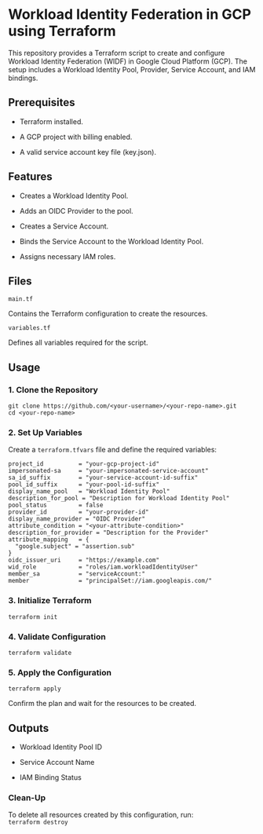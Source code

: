 # Workload Identity Federation in GCP using Terraform

This repository provides a Terraform script to create and configure Workload Identity Federation (WIDF) in Google Cloud Platform (GCP). The setup includes a Workload Identity Pool, Provider, Service Account, and IAM bindings.

## Prerequisites

- Terraform installed.

- A GCP project with billing enabled.

- A valid service account key file (key.json).

## Features

- Creates a Workload Identity Pool.

- Adds an OIDC Provider to the pool.

- Creates a Service Account.

- Binds the Service Account to the Workload Identity Pool.

- Assigns necessary IAM roles.

## Files

``main.tf``

Contains the Terraform configuration to create the resources.

``variables.tf``

Defines all variables required for the script.

## Usage

### 1. Clone the Repository

``git clone https://github.com/<your-username>/<your-repo-name>.git``<br>
``cd <your-repo-name>``

### 2. Set Up Variables

Create a ``terraform.tfvars`` file and define the required variables:

```
project_id          = "your-gcp-project-id"
impersonated-sa     = "your-impersonated-service-account"
sa_id_suffix        = "your-service-account-id-suffix"
pool_id_suffix      = "your-pool-id-suffix"
display_name_pool   = "Workload Identity Pool"
description_for_pool = "Description for Workload Identity Pool"
pool_status         = false
provider_id         = "your-provider-id"
display_name_provider = "OIDC Provider"
attribute_condition = "<your-attribute-condition>"
description_for_provider = "Description for the Provider"
attribute_mapping   = {
  "google.subject" = "assertion.sub"
}
oidc_issuer_uri     = "https://example.com"
wid_role            = "roles/iam.workloadIdentityUser"
member_sa           = "serviceAccount:"
member              = "principalSet://iam.googleapis.com/"
```

### 3. Initialize Terraform

``terraform init``

### 4. Validate Configuration

``terraform validate``

### 5. Apply the Configuration

``terraform apply``

Confirm the plan and wait for the resources to be created.

## Outputs

- Workload Identity Pool ID

- Service Account Name

- IAM Binding Status

### Clean-Up

To delete all resources created by this configuration, run:<br>
``terraform destroy``

